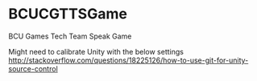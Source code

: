 # BCUCGTTSGame
BCU Games Tech Team Speak Game

Might need to calibrate Unity with the below settings
http://stackoverflow.com/questions/18225126/how-to-use-git-for-unity-source-control
